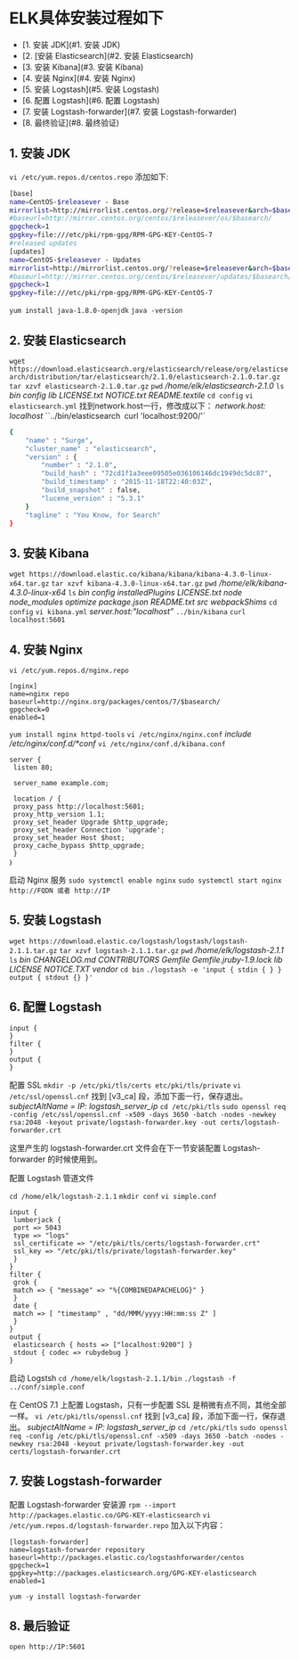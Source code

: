 # ELK具体安装过程如下

* [1. 安装 JDK](#1. 安装 JDK)
* [2. [安装 Elasticsearch](#2. 安装 Elasticsearch)
* [3. 安装 Kibana](#3. 安装 Kibana)
* [4. 安装 Nginx](#4. 安装 Nginx)
* [5. 安装 Logstash](#5. 安装 Logstash)
* [6. 配置 Logstash](#6. 配置 Logstash)
* [7. 安装 Logstash-forwarder](#7. 安装 Logstash-forwarder)
* [8. 最终验证](#8. 最终验证)

## 1. 安装 JDK
`vi /etc/yum.repos.d/centos.repo` 添加如下:
```bash
[base]
name=CentOS-$releasever - Base
mirrorlist=http://mirrorlist.centos.org/?release=$releasever&arch=$basearch&repo=os&infra=$infra
#baseurl=http://mirror.centos.org/centos/$releasever/os/$basearch/
gpgcheck=1
gpgkey=file:///etc/pki/rpm-gpg/RPM-GPG-KEY-CentOS-7
#released updates
[updates]
name=CentOS-$releasever - Updates
mirrorlist=http://mirrorlist.centos.org/?release=$releasever&arch=$basearch&repo=updates&infra=$infra
#baseurl=http://mirror.centos.org/centos/$releasever/updates/$basearch/
gpgcheck=1
gpgkey=file:///etc/pki/rpm-gpg/RPM-GPG-KEY-CentOS-7
```
`yum install java-1.8.0-openjdk`
`java -version`

## 2. 安装 Elasticsearch
`wget https://download.elasticsearch.org/elasticsearch/release/org/elasticsearch/distribution/tar/elasticsearch/2.1.0/elasticsearch-2.1.0.tar.gz`
`tar xzvf elasticsearch-2.1.0.tar.gz`
`pwd`
_/home/elk/elasticsearch-2.1.0_
`ls`
_bin config lib LICENSE.txt NOTICE.txt README.textile_
`cd config`
`vi elasticsearch.yml`
找到network.host一行，修改成以下：
_network.host: localhost_
``../bin/elasticsearch`
`curl 'localhost:9200/'`
```bash
{
    "name" : "Surge",
    "cluster_name" : "elasticsearch",
    "version" : {
        "number" : "2.1.0",
        "build_hash" : "72cd1f1a3eee09505e036106146dc1949dc5dc87",
        "build_timestamp" : "2015-11-18T22:40:03Z",
        "build_snapshot" : false,
        "lucene_version" : "5.3.1"
    }
    "tagline" : "You Know, for Search"
}
```

## 3. 安装 Kibana
`wget https://download.elastic.co/kibana/kibana/kibana-4.3.0-linux-x64.tar.gz`
`tar xzvf kibana-4.3.0-linux-x64.tar.gz`
`pwd`
_/home/elk/kibana-4.3.0-linux-x64_
`ls`
_bin config installedPlugins LICENSE.txt node node_modules optimize package.json README.txt src webpackShims_
`cd config`
`vi kibana.yml`
_server.host:"localhost”_
`../bin/kibana`
`curl localhost:5601`

## 4. 安装 Nginx
`vi /etc/yum.repos.d/nginx.repo`
```
[nginx]
name=nginx repo
baseurl=http://nginx.org/packages/centos/7/$basearch/
gpgcheck=0
enabled=1
```
`yum install nginx httpd-tools`
`vi /etc/nginx/nginx.conf`
_include /etc/nginx/conf.d/*conf_
`vi /etc/nginx/conf.d/kibana.conf`
```log
server {
 listen 80;

 server_name example.com;

 location / {
 proxy_pass http://localhost:5601;
 proxy_http_version 1.1;
 proxy_set_header Upgrade $http_upgrade;
 proxy_set_header Connection 'upgrade';
 proxy_set_header Host $host;
 proxy_cache_bypass $http_upgrade;
 }
｝
```
启动 Nginx 服务
`sudo systemctl enable nginx`
`sudo systemctl start nginx`
`http://FQDN 或者 http://IP`

## 5. 安装 Logstash
`wget https://download.elastic.co/logstash/logstash/logstash-2.1.1.tar.gz`
`tar xzvf logstash-2.1.1.tar.gz`
`pwd`
_/home/elk/logstash-2.1.1_
`ls`
_bin CHANGELOG.md CONTRIBUTORS Gemfile Gemfile.jruby-1.9.lock lib LICENSE NOTICE.TXT vendor_
`cd bin`
`./logstash -e 'input { stdin { } } output { stdout {} }'`

## 6. 配置 Logstash
```log
input {
}
filter {
}
output {
}
```

配置 SSL
`mkdir -p /etc/pki/tls/certs etc/pki/tls/private`
`vi /etc/ssl/openssl.cnf`
找到 [v3_ca] 段，添加下面一行，保存退出。
_subjectAltName = IP: logstash_server_ip_
`cd /etc/pki/tls`
`sudo openssl req -config /etc/ssl/openssl.cnf -x509 -days 3650 -batch -nodes -newkey rsa:2048 -keyout
         private/logstash-forwarder.key -out certs/logstash-forwarder.crt`

这里产生的 logstash-forwarder.crt 文件会在下一节安装配置 Logstash-forwarder 的时候使用到。

配置 Logstash 管道文件

`cd /home/elk/logstash-2.1.1`
`mkdir conf`
`vi simple.conf`
```log
input {
 lumberjack {
 port => 5043
 type => "logs"
 ssl_certificate => "/etc/pki/tls/certs/logstash-forwarder.crt"
 ssl_key => "/etc/pki/tls/private/logstash-forwarder.key"
 }
}
filter {
 grok {
 match => { "message" => "%{COMBINEDAPACHELOG}" }
 }
 date {
 match => [ "timestamp" , "dd/MMM/yyyy:HH:mm:ss Z" ]
 }
}
output {
 elasticsearch { hosts => ["localhost:9200"] }
 stdout { codec => rubydebug }
}
```
启动 Logstsh
`cd /home/elk/logstash-2.1.1/bin`
`./logstash -f ../conf/simple.conf`


在 CentOS 7.1 上配置 Logstash，只有一步配置 SSL 是稍微有点不同，其他全部一样。
`vi /etc/pki/tls/openssl.cnf`
找到 [v3_ca] 段，添加下面一行，保存退出。
_subjectAltName = IP: logstash_server_ip_
`cd /etc/pki/tls`
`sudo openssl req -config /etc/pki/tls/openssl.cnf -x509 -days 3650 -batch -nodes -newkey
         rsa:2048 -keyout private/logstash-forwarder.key -out certs/logstash-forwarder.crt`

## 7. 安装 Logstash-forwarder
配置 Logstash-forwarder 安装源
`rpm --import http://packages.elastic.co/GPG-KEY-elasticsearch`
`vi /etc/yum.repos.d/logstash-forwarder.repo`
加入以下内容：
```log
[logstash-forwarder]
name=logstash-forwarder repository
baseurl=http://packages.elastic.co/logstashforwarder/centos
gpgcheck=1
gpgkey=http://packages.elasticsearch.org/GPG-KEY-elasticsearch
enabled=1
```
`yum -y install logstash-forwarder`

## 8. 最后验证
`open http://IP:5601`





